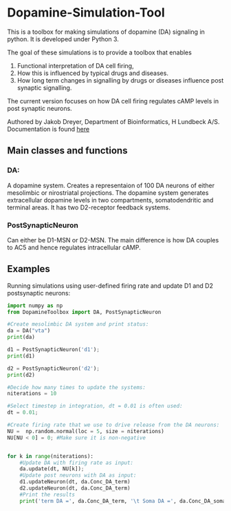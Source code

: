 # Dopamine-Simulation-Tool
This is a toolbox for making simulations of dopamine (DA) signaling in python. It is developed under Python 3. 

The goal of these simulations is to provide a toolbox that enables 
1. Functional interpretation of DA cell firing, 
2. How this is influenced by typical drugs and diseases. 
2. How long term changes in signalling by drugs or diseases influence post synaptic signalling.  

The current version focuses on how DA cell firing regulates cAMP levels in post synaptic neurons. 

Authored by Jakob Dreyer, Department of Bioinformatics, H Lundbeck A/S. 
Documentation is found [here](http://hluu3305h.hlu.corp.lundbeck.com/users/jakd/dopamine_toolbox/ "Dopamine toolbox docs")

## Main classes and functions

### DA:
A dopamine system. Creates a representaion of 100 DA neurons of either mesolimbic or nirostriatal projections. 
The dopamine system generates extracellular dopamine levels in two compartments, somatodendritic and terminal areas. 
It has two D2-receptor feedback systems.

### PostSynapticNeuron
Can either be D1-MSN or D2-MSN. The main difference is how DA couples to AC5 and hence regulates intracellular cAMP. 


## Examples
Running simulations using user-defined firing rate and update D1 and D2  postsynaptic neurons:

```python
import numpy as np
from DopamineToolbox import DA, PostSynapticNeuron

#Create mesolimbic DA system and print status:
da = DA("vta")
print(da)

d1 = PostSynapticNeuron('d1');
print(d1)

d2 = PostSynapticNeuron('d2');
print(d2)

#Decide how many times to update the systems:
niterations = 10

#Select timestep in integration, dt = 0.01 is often used:  
dt = 0.01;

#Create firing rate that we use to drive release from the DA neurons:
NU =  np.random.normal(loc = 5, size = niterations)
NU[NU < 0] = 0; #Make sure it is non-negative


for k in range(niterations):
    #Update DA with firing rate as input: 
    da.update(dt, NU[k]);  
    #Update post neurons with DA as input:
    d1.updateNeuron(dt, da.Conc_DA_term)
    d2.updateNeuron(dt, da.Conc_DA_term)
    #Print the results
    print('term DA =', da.Conc_DA_term, '\t Soma DA =', da.Conc_DA_soma, '\t D1-cAMP = ', d1.cAMP, ndigits, '\t D2-cAMP = ', d2.cAMP)
```
